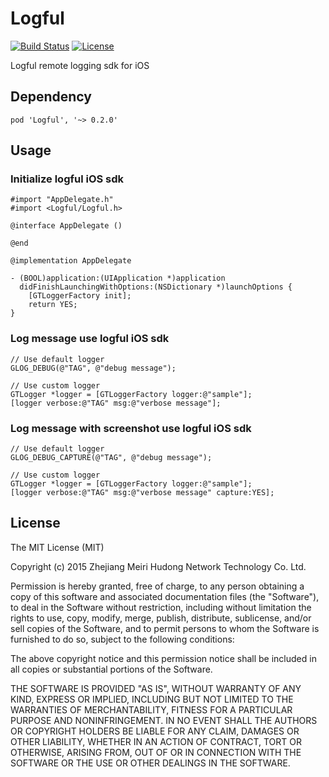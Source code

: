 # Logful

[![Build Status](https://travis-ci.org/logful/logful-ios.svg?branch=master)](https://travis-ci.org/logful/logful-ios)
[![License](https://img.shields.io/badge/license-MIT-blue.svg)](https://github.com/logful/logful-ios/blob/master/LICENSE)

Logful remote logging sdk for iOS

## Dependency

```
pod 'Logful', '~> 0.2.0'
```

## Usage

### Initialize logful iOS sdk

``` objc
#import "AppDelegate.h"
#import <Logful/Logful.h>

@interface AppDelegate ()

@end

@implementation AppDelegate

- (BOOL)application:(UIApplication *)application
  didFinishLaunchingWithOptions:(NSDictionary *)launchOptions {
    [GTLoggerFactory init];
    return YES;
}
```

### Log message use logful iOS sdk

``` objc
// Use default logger
GLOG_DEBUG(@"TAG", @"debug message");

// Use custom logger
GTLogger *logger = [GTLoggerFactory logger:@"sample"];
[logger verbose:@"TAG" msg:@"verbose message"];
```

### Log message with screenshot use logful iOS sdk

``` objc
// Use default logger
GLOG_DEBUG_CAPTURE(@"TAG", @"debug message");

// Use custom logger
GTLogger *logger = [GTLoggerFactory logger:@"sample"];
[logger verbose:@"TAG" msg:@"verbose message" capture:YES];

```

## License
The MIT License (MIT)

Copyright (c) 2015 Zhejiang Meiri Hudong Network Technology Co. Ltd.

Permission is hereby granted, free of charge, to any person obtaining a copy
of this software and associated documentation files (the "Software"), to deal
in the Software without restriction, including without limitation the rights
to use, copy, modify, merge, publish, distribute, sublicense, and/or sell
copies of the Software, and to permit persons to whom the Software is
furnished to do so, subject to the following conditions:

The above copyright notice and this permission notice shall be included in
all copies or substantial portions of the Software.

THE SOFTWARE IS PROVIDED "AS IS", WITHOUT WARRANTY OF ANY KIND, EXPRESS OR
IMPLIED, INCLUDING BUT NOT LIMITED TO THE WARRANTIES OF MERCHANTABILITY,
FITNESS FOR A PARTICULAR PURPOSE AND NONINFRINGEMENT. IN NO EVENT SHALL THE
AUTHORS OR COPYRIGHT HOLDERS BE LIABLE FOR ANY CLAIM, DAMAGES OR OTHER
LIABILITY, WHETHER IN AN ACTION OF CONTRACT, TORT OR OTHERWISE, ARISING FROM,
OUT OF OR IN CONNECTION WITH THE SOFTWARE OR THE USE OR OTHER DEALINGS IN
THE SOFTWARE.
